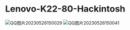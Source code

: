 # Lenovo-K22-80-Hackintosh
![QQ图片20230526150029](https://github.com/Stese18/Lenovo-K22-80-Hackintosh/assets/134680522/4cc92686-986d-464e-93fc-eb6bf3065fd2)
![QQ图片20230526150041](https://github.com/Stese18/Lenovo-K22-80-Hackintosh/assets/134680522/3479c169-926c-4f58-870b-5880eaba1a09)
